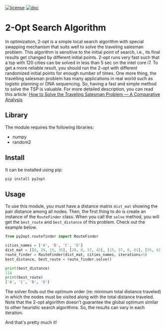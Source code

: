 [![license](https://img.shields.io/badge/license-MIT-success)](https://github.com/pdrm83/Py2Opt/blob/master/LICENSE.md)
[![doc](https://img.shields.io/badge/docs-Medium-blue)](https://towardsdatascience.com/how-to-solve-the-traveling-salesman-problem-a-comparative-analysis-39056a916c9f)

# 2-Opt Search Algorithm 

In optimization, 2-opt is a simple local search algorithm with special swapping mechanism that suits well to solve the 
traveling salesman problem. This algorithm is sensitive to the initial point of search, i.e., its final results get 
changed by different initial points. 2-opt runs very fast such that a tsp with 120 cities can be solved in less than 
5 sec on the intel core i7. To get a more reliable result, you should run the 2-opt with different randomized initial 
points for enough number of times. One more thing, the travelling salesman problem has many applications in real world 
such as logistic planning or DNA sequencing. So, having a fast and simple method to solve the TSP is valuable. For more 
detailed description, you can read this article: [How to Solve the Traveling Salesman Problem — A Comparative Analysis](https://towardsdatascience.com/how-to-solve-the-traveling-salesman-problem-a-comparative-analysis-39056a916c9f)

 
## Library

The module requires the following libraries:

* numpy
* random2

## Install

It can be installed using pip:
```python
pip install py2opt
```

## Usage

To use this module, you must have a distance matrix `dist_mat` showing the pair distance among all nodes. Then, the 
first thing to do is create an instance of the `RouteFinder` class. When you call the `solve` method, you will get the 
`best_route` and `best_distance` of this problem. Check out the example below.

```python
from py2opt.routefinder import RouteFinder

cities_names = ['A', 'B', 'C', 'D']
dist_mat = [[0, 29, 15, 35], [29, 0, 57, 42], [15, 57, 0, 61], [35, 42, 61, 0]]
route_finder = RouteFinder(dist_mat, cities_names, iterations=5)
best_distance, best_route = route_finder.solve()

print(best_distance)
114
print(best_route)
['A', 'C', 'B', 'D']
```
The solver finds out the optimum order (re: minimum total distance traveled) in which the nodes must be visited along 
with the total distance traveled. Note that the 2-opt algorithm doesn't guarantee the global optimum similar to other 
heuristic search algorithms. So, the results can vary in each iteration.


And that's pretty much it!
